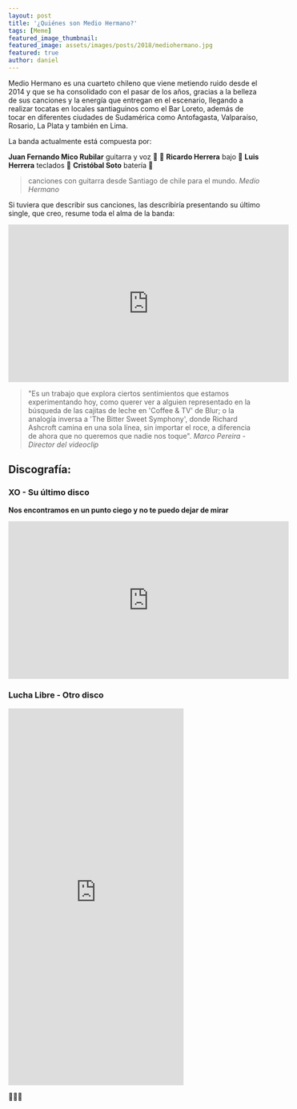 ```yaml
---
layout: post
title: '¿Quiénes son Medio Hermano?'
tags: [Meme]
featured_image_thumbnail:
featured_image: assets/images/posts/2018/mediohermano.jpg
featured: true
author: daniel
---
```



Medio Hermano es una cuarteto chileno que viene metiendo ruido desde el 2014 y que se ha consolidado con el pasar de los años, gracias a la belleza de sus canciones y la energía que entregan en el escenario, llegando a realizar tocatas en locales santiaguinos como el Bar Loreto, además de tocar en diferentes ciudades de Sudamérica como Antofagasta, Valparaíso, Rosario, La Plata y también en Lima.

La banda actualmente está compuesta por:

**Juan Fernando Mico Rubilar** guitarra y voz 🎸 🎤
**Ricardo Herrera** bajo 🎸
**Luis Herrera** teclados 🎹
**Cristóbal Soto** batería 🥁

>canciones con guitarra desde Santiago de chile para el mundo. <cite>Medio Hermano</cite>


Si tuviera que describir sus canciones, las describiría presentando su último single, que creo, resume toda el alma de la banda:

<iframe width="560" height="315" src="https://www.youtube.com/embed/rgffU3EwSqo" frameborder="0" allow="accelerometer; autoplay; encrypted-media; gyroscope; picture-in-picture" allowfullscreen></iframe>

>"Es un trabajo que explora ciertos sentimientos que estamos experimentando hoy, como querer ver a alguien representado en la búsqueda de las cajitas de leche en 'Coffee & TV' de Blur; o la analogía inversa a 'The Bitter Sweet Symphony', donde Richard Ashcroft camina en una sola línea, sin importar el roce, a diferencia de ahora que no queremos que nadie nos toque".<cite> Marco Pereira - Director del videoclip</cite>


## Discografía:

### XO - Su último disco

**Nos encontramos en un punto ciego y no te puedo dejar de mirar**

<iframe width="560" height="315" src="https://www.youtube.com/embed/-ZOvnvHxzOc" frameborder="0" allow="accelerometer; autoplay; encrypted-media; gyroscope; picture-in-picture" allowfullscreen></iframe>

### Lucha Libre - Otro disco 

<iframe style="border: 0; width: 350px; height: 753px;" src="https://bandcamp.com/EmbeddedPlayer/album=297068105/size=large/bgcol=ffffff/linkcol=0687f5/transparent=true/" seamless><a href="http://mediohermano.bandcamp.com/album/lucha-libre">Lucha Libre by Medio Hermano</a></iframe>


👏👏👏
